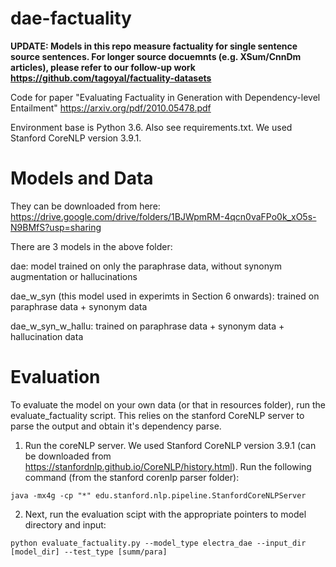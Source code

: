 # dae-factuality

**UPDATE: Models in this repo measure factuality for single sentence source sentences. For longer source docuemnts (e.g. XSum/CnnDm articles), please refer to our follow-up work https://github.com/tagoyal/factuality-datasets**

Code for paper "Evaluating Factuality in Generation with Dependency-level Entailment" https://arxiv.org/pdf/2010.05478.pdf

Environment base is Python 3.6. Also see requirements.txt. We used Stanford CoreNLP version 3.9.1.

# Models and Data
They can be downloaded from here: https://drive.google.com/drive/folders/1BJWpmRM-4qcn0vaFPo0k_xO5s-N9BMfS?usp=sharing

There are 3 models in the above folder:

dae: model trained on only the paraphrase data, without synonym augmentation or hallucinations

dae_w_syn (this model used in experimts in Section 6 onwards): trained on paraphrase data + synonym data

dae_w_syn_w_hallu: trained on paraphrase data + synonym data + hallucination data

# Evaluation
To evaluate the model on your own data (or that in resources folder), run the evaluate_factuality script. This relies on the stanford CoreNLP server to parse the output and obtain it's dependency parse. 

1) Run the coreNLP server. We used Stanford CoreNLP version 3.9.1 (can be downloaded from https://stanfordnlp.github.io/CoreNLP/history.html). Run the following command (from the stanford corenlp parser folder): 
```
java -mx4g -cp "*" edu.stanford.nlp.pipeline.StanfordCoreNLPServer
```
2) Next, run the evaluation scipt with the appropriate pointers to model directory and input: 
```
python evaluate_factuality.py --model_type electra_dae --input_dir [model_dir] --test_type [summ/para]
```
